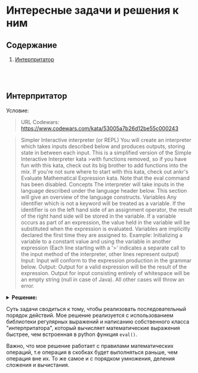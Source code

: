 # **Интересные задачи и решения к ним**
## Содержание

1. [Интерпритатор](./tasks.md#интерпритатор)


<br><br>

## Интерпритатор

Условие:

> 
>URL Codewars: https://www.codewars.com/kata/53005a7b26d12be55c000243

>Simpler Interactive interpreter (or REPL)
>You will create an interpreter which takes inputs described below and produces outputs, storing state in between each input. This is a simplified version of the Simple Interactive Interpreter kata >with functions removed, so 
>if you have fun with this kata, check out its big brother to add functions into the mix.
>If you're not sure where to start with this kata, check out ankr's Evaluate Mathematical Expression kata.
>Note that the eval command has been disabled.
>Concepts
>The interpreter will take inputs in the language described under the language header below. This section will give an overview of the language constructs.
>Variables
>Any identifier which is not a keyword will be treated as a variable. 
>If the identifier is on the left hand side of an assignment operator, the result of the right hand side will be stored in the variable. If a variable occurs as part of an expression, the value held in the variable will be substituted when the expression is evaluated.
>Variables are implicitly declared the first time they are assigned to.
>Example: 
>Initializing a variable to a 
constant value and using the variable in another expression (Each line starting with a '>' indicates a separate call to the input method of the interpreter, other lines represent output)
>Input:
>Input will conform to the expression production in the grammar below.
>Output:
>Output for a valid expression will be the result of the expression.
>Output for input consisting entirely 
>of whitespace will be an empty string (null in case of Java).
>All other cases will throw an error.

<details>
<summary><b>Решение:</b></summary>

<code>

import re

def tokenize(expression):
    if expression == "":
        return []

    regex = re.compile(r"\s*(=>|[-+*\/\%=\(\)]|[A-Za-z_][A-Za-z0-9_]*|[0-9]*\.?[0-9]+)\s*")
    tokens = regex.findall(expression)
    return [s for s in tokens if not s.isspace()]


class Interpreter:
    def __init__(self):
        self.vars = {}
        self.functions = {}

    def input(self, expression:str):
        res = expression
        
        # replace all vars
        for k in self.vars.keys():
            res = res.replace(k, str(self.vars[k]))
            
        ls = tokenize(res)
        if not ls:
            return ""
        
        if "(" not in ls and ")" not in ls and False in [ls[i] in "+-=*/%" for i in range(1, len(ls), 2)]:
            raise ValueError(f"input: '{expression}'")
        
        time_ls = ls
        x, y = None, None
        try:
            if "(" in ls or ")" in ls:
                i = 0
            else:
                i = 1

            while len(ls) > 1:
                
                if '(' in ls and ls.count("(")==ls.count(")"):
                    if ls[i]=="(":
                        x = i
                    elif ls[i]==")":
                        y = i
                    
                    if not y is None and not x is None:
                        time_ls = ''.join(ls[x+1:y])
                        res = self.input(time_ls)
                        ls[x:y+1] = [str(res)]
                        i = 0
                        x, y = None, None
                        continue
                # level №1
                elif "*" in ls or "/" in ls or "%" in ls:
                    if ls[i] == "*":
                        new = float(ls[i-1]) * float(ls[i+1])
                        
                        del ls[i-1]
                        del ls[i-1]
                        ls[i-1] = new
                        
                        i = 0
                        
                    elif ls[i] == "/":
                        new = float(ls[i-1]) / float(ls[i+1])
                        
                        del ls[i-1]
                        del ls[i-1]
                        ls[i-1] = new
                        
                        i = 0
                    
                    elif ls[i] == "%":
                        new = float(ls[i-1]) % float(ls[i+1])
                        
                        del ls[i-1]
                        del ls[i-1]
                        ls[i-1] = new
                        i = 0
                
                # level №2
                elif "+" in ls or "-" in ls:
                    if ls[i] == "+":
                        new = float(ls[i-1]) + float(ls[i+1])
                        
                        del ls[i-1]
                        del ls[i-1]
                        ls[i-1] = new
                        
                        i = 0
                    
                    elif ls[i] == "-":
                        new = float(ls[i-1]) - float(ls[i+1])
                        
                        del ls[i-1]
                        del ls[i-1]
                        ls[i-1] = new
                        
                        i = 0

                # level №3
                elif "=" in ls and ls[i] == "=":
                    self.vars[ls[i-1]] = float(ls[i+1])
                    ls = [self.vars[ls[i-1]]]
                    i = 0
                else:
                    break
                # step up
                i += 1

            # return result
            ls[0] = float(ls[0])
            return ls[0] if ls[0] != int(ls[0]) else int(ls[0])
    
        except ValueError as e:
            error = str(e)
            raise ValueError(f"input{error[error.index(': '):]}")
        


if __name__=="__main__":
    inp = Interpreter()
    print(inp.input("(8 - (4 + 2)) * 3"))

</code>

</details>

Суть задачи сводиться к тому, чтобы реализовать последовательный порядок действий. Мое решение реализуется с использованием библиотеки регулярных выражений и написанию собственного класса "интерпритатора", который вычисляет математические выражения быстрее, чем встроенная в python функция `eval()`.

Важно, что мое решение работает с правилами математических операций, т.е операция в скобках будет выполняться раньше, чем операция вне их. То же самое и с порядком умножения, деления сложения и вычистания.


